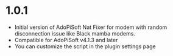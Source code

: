 1.0.1
===================
* Initial version of AdoPiSoft Nat Fixer for modem with random disconnection issue like Black mamba modems.
* Compatible for AdoPiSoft v4.1.3 and later
* You can customize the script in the plugin settings page

